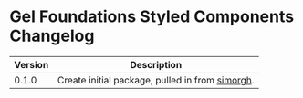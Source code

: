# Gel Foundations Styled Components Changelog

| Version | Description |
|---------|-------------|
| 0.1.0   | Create initial package, pulled in from [simorgh](https://github.com/BBC-News/simorgh). |
